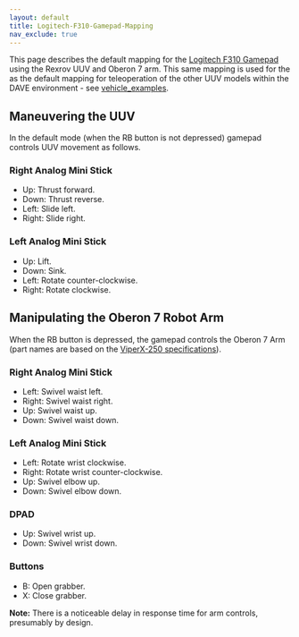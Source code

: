 ```yaml
---
layout: default
title: Logitech-F310-Gamepad-Mapping
nav_exclude: true
---
```


This page describes the default mapping for the [Logitech F310 Gamepad](https://www.logitech.com/assets/35017/gamepad-f310-gsw.pdf) using the Rexrov UUV and Oberon 7 arm.  This same mapping is used for the as the default mapping for teleoperation of the other UUV models within the DAVE environment - see [vehicle_examples](contents/dave_models/vehicle_examples).

## Maneuvering the UUV
In the default mode (when the RB button is not depressed) gamepad controls UUV movement as follows.

### Right Analog Mini Stick
* Up: Thrust forward.
* Down: Thrust reverse.
* Left: Slide left.
* Right: Slide right.

### Left Analog Mini Stick
* Up: Lift.
* Down: Sink.
* Left: Rotate counter-clockwise.
* Right: Rotate clockwise.

## Manipulating the Oberon 7 Robot Arm
When the RB button is depressed, the gamepad controls the Oberon 7 Arm (part names are based on the [ViperX-250 specifications](http://support.interbotix.com/html/specifications/vx250.html)).

### Right Analog Mini Stick
* Left: Swivel waist left.
* Right: Swivel waist right.
* Up: Swivel waist up.
* Down: Swivel waist down.

### Left Analog Mini Stick
* Left: Rotate wrist clockwise.
* Right: Rotate wrist counter-clockwise.
* Up: Swivel elbow up.
* Down: Swivel elbow down.

### DPAD
* Up: Swivel wrist up.
* Down: Swivel wrist down.

### Buttons
* B: Open grabber.
* X: Close grabber.

**Note:** There is a noticeable delay in response time for arm controls, presumably by design.
